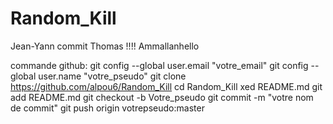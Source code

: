 # Random_Kill
Jean-Yann commit
Thomas !!!! 
Ammallanhello

commande github:
git config --global user.email "votre_email"
git config --global user.name  "votre_pseudo"
git clone https://github.com/alpou6/Random_Kill
cd Random_Kill
xed README.md
git add README.md
git checkout -b Votre_pseudo
git commit -m "votre nom de commit"
git push origin votrepseudo:master



